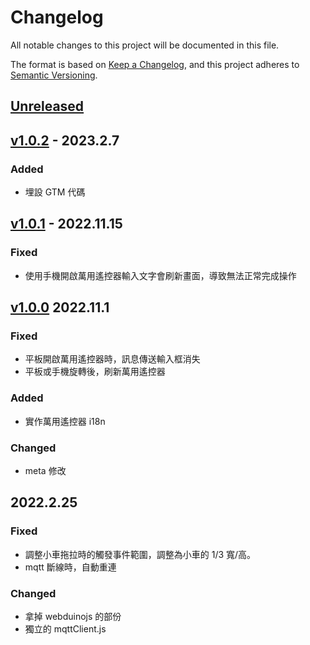 # Changelog

All notable changes to this project will be documented in this file.

The format is based on [Keep a Changelog](https://keepachangelog.com/en/1.0.0/), and this project adheres to [Semantic Versioning](https://semver.org/spec/v2.0.0.html).

## [Unreleased]

## [v1.0.2] - 2023.2.7

### Added

- 埋設 GTM 代碼

## [v1.0.1] - 2022.11.15

### Fixed

- 使用手機開啟萬用遙控器輸入文字會刷新畫面，導致無法正常完成操作

## [v1.0.0] 2022.11.1

### Fixed

- 平板開啟萬用遙控器時，訊息傳送輸入框消失
- 平板或手機旋轉後，刷新萬用遙控器

### Added

- 實作萬用遙控器 i18n

### Changed

- meta 修改 

## 2022.2.25

### Fixed

- 調整小車拖拉時的觸發事件範圍，調整為小車的 1/3 寬/高。
- mqtt 斷線時，自動重連

### Changed

- 拿掉 webduinojs 的部份
- 獨立的 mqttClient.js

[unreleased]: https://github.com/webduinoio/webduino-remote/compare/v1.0.2...HEAD
[v1.0.2]: https://github.com/webduinoio/webduino-remote/releases/tag/v1.0.2
[v1.0.1]: https://github.com/webduinoio/webduino-remote/releases/tag/v1.0.1
[v1.0.0]: https://github.com/webduinoio/webduino-remote/releases/tag/v1.0.0
